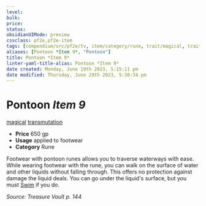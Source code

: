```yaml
---
level:
bulk:
price:
status:
obsidianUIMode: preview
cssclass: pf2e,pf2e-item
tags: [compendium/src/pf2e/tv, item/category/rune, trait/magical, trait/transmutation]
aliases: [Pontoon *Item 9*, "Pontoon"]
title: Pontoon *Item 9*
linter-yaml-title-alias: Pontoon *Item 9*
date created: Monday, June 19th 2023, 5:15:11 pm
date modified: Thursday, June 29th 2023, 5:30:34 pm
---
```


# Pontoon *Item 9*

[magical](rules/traits/magical.md) [transmutation](rules/traits/transmutation.md)  

- **Price** 650 gp
- **Usage** applied to footwear
- **Category** Rune

Footwear with pontoon runes allows you to traverse waterways with ease. While wearing footwear with the rune, you can walk on the surface of water and other liquids without falling through. This offers no protection against damage the liquid deals. You can go under the liquid's surface, but you must [Swim](rules/actions/swim.md) if you do.

*Source: Treasure Vault p. 144*
